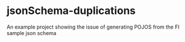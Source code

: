 # jsonSchema-duplications
An example project showing the issue of generating POJOS from the FI sample json schema
